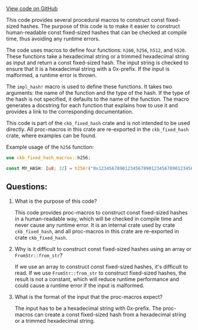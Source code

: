 [View code on GitHub](https://github.com/nervosnetwork/ckb/util/fixed-hash/macros/src/lib.rs)

This code provides several procedural macros to construct const fixed-sized hashes. The purpose of this code is to make it easier to construct human-readable const fixed-sized hashes that can be checked at compile time, thus avoiding any runtime errors. 

The code uses macros to define four functions: `h160`, `h256`, `h512`, and `h520`. These functions take a hexadecimal string or a trimmed hexadecimal string as input and return a const fixed-sized hash. The input string is checked to ensure that it is a hexadecimal string with a 0x-prefix. If the input is malformed, a runtime error is thrown. 

The `impl_hash!` macro is used to define these functions. It takes two arguments: the name of the function and the type of the hash. If the type of the hash is not specified, it defaults to the name of the function. The macro generates a docstring for each function that explains how to use it and provides a link to the corresponding documentation. 

This code is part of the `ckb_fixed_hash` crate and is not intended to be used directly. All proc-macros in this crate are re-exported in the `ckb_fixed_hash` crate, where examples can be found. 

Example usage of the `h256` function:

```rust
use ckb_fixed_hash_macros::h256;

const MY_HASH: [u8; 32] = h256!("0x1234567890123456789012345678901234567890123456789012345678901234");
```
## Questions: 
 1. What is the purpose of this code?
    
    This code provides proc-macros to construct const fixed-sized hashes in a human-readable way, which will be checked in compile time and never cause any runtime error. It is an internal crate used by crate `ckb_fixed_hash`, and all proc-macros in this crate are re-exported in crate `ckb_fixed_hash`.
    
2. Why is it difficult to construct const fixed-sized hashes using an array or `FromStr::from_str`?
    
    If we use an array to construct const fixed-sized hashes, it's difficult to read. If we use `FromStr::from_str` to construct fixed-sized hashes, the result is not a constant, which will reduce runtime performance and could cause a runtime error if the input is malformed.
    
3. What is the format of the input that the proc-macros expect?
    
    The input has to be a hexadecimal string with 0x-prefix. The proc-macros can create a const fixed-sized hash from a hexadecimal string or a trimmed hexadecimal string.